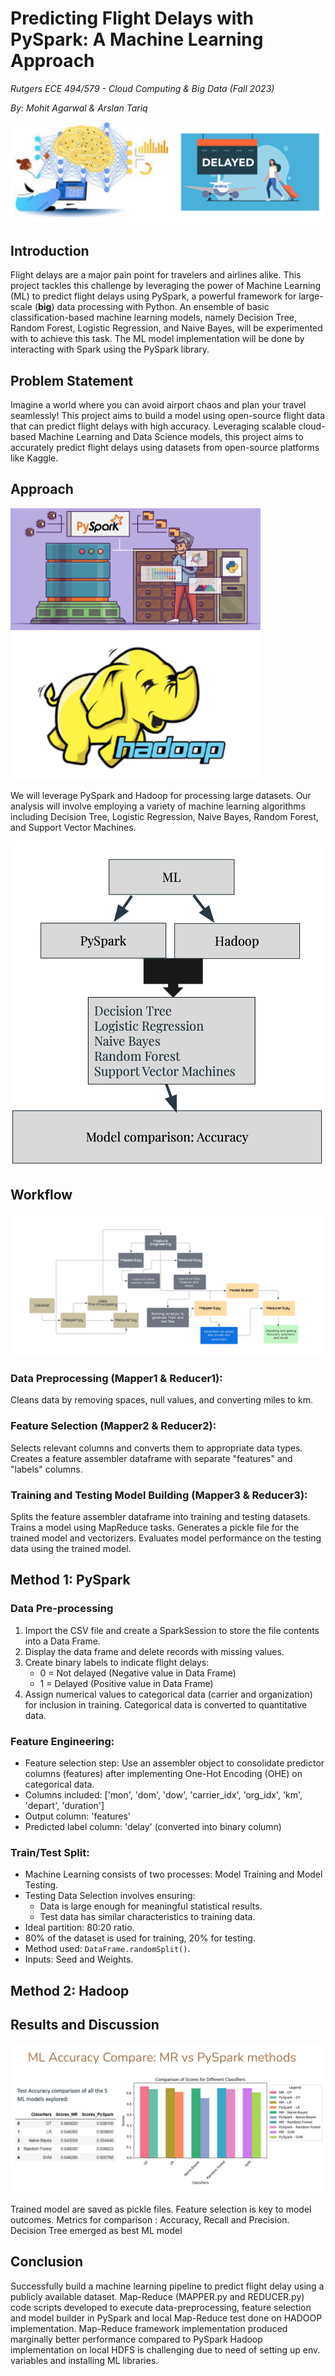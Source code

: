 # **Predicting Flight Delays with PySpark: A Machine Learning Approach**

*Rutgers ECE 494/579 - Cloud Computing & Big Data (Fall 2023)*

*By: Mohit Agarwal & Arslan Tariq*

![Intro Background](Intro_Background.png)
## Introduction
Flight delays are a major pain point for travelers and airlines alike. This project tackles this challenge by leveraging the power of Machine Learning (ML) to predict flight delays using PySpark, a powerful framework for large-scale (**big**) data processing with Python. An ensemble of basic classification-based machine learning models, namely Decision Tree, Random Forest, Logistic Regression, and Naive Bayes, will be experimented with to achieve this task. The ML model implementation will be done by interacting with Spark using the PySpark library.

## Problem Statement

Imagine a world where you can avoid airport chaos and plan your travel seamlessly!  This project aims to build a model using open-source flight data that can predict flight delays with high accuracy. Leveraging scalable cloud-based Machine Learning and Data Science models, this project aims to accurately predict flight delays using datasets from open-source platforms like Kaggle.

## Approach

<img src="PySpark_Pic.png" alt="PySpark" width="400"/> <img src="Hadoop_Pic.png" alt="Hadoop" width="400"/>

We will leverage PySpark and Hadoop for processing large datasets. Our analysis will involve employing a variety of machine learning algorithms including Decision Tree, Logistic Regression, Naive Bayes, Random Forest, and Support Vector Machines.

<img src="ML_Explanation_Pic.png" alt="ML Explanation" width="600"/>

## Workflow

![Intro Background](Workflow_Diagram.png)

### Data Preprocessing (Mapper1 & Reducer1):
Cleans data by removing spaces, null values, and converting miles to km.

### Feature Selection (Mapper2 & Reducer2):
Selects relevant columns and converts them to appropriate data types.
Creates a feature assembler dataframe with separate "features" and "labels" columns.

### Training and Testing Model Building (Mapper3 & Reducer3):
Splits the feature assembler dataframe into training and testing datasets.
Trains a model using MapReduce tasks.
Generates a pickle file for the trained model and vectorizers.
Evaluates model performance on the testing data using the trained model.

## Method 1: PySpark

### Data Pre-processing

1. Import the CSV file and create a SparkSession to store the file contents into a Data Frame.
2. Display the data frame and delete records with missing values.
3. Create binary labels to indicate flight delays:
   - 0 = Not delayed (Negative value in Data Frame)
   - 1 = Delayed (Positive value in Data Frame)
4. Assign numerical values to categorical data (carrier and organization) for inclusion in training. Categorical data is converted to quantitative data.

### Feature Engineering:

- Feature selection step: Use an assembler object to consolidate predictor columns (features) after implementing One-Hot Encoding (OHE) on categorical data.
- Columns included: ['mon', 'dom', 'dow', 'carrier_idx', 'org_idx', 'km', 'depart', 'duration']
- Output column: 'features'
- Predicted label column: 'delay' (converted into binary column)

### Train/Test Split:

- Machine Learning consists of two processes: Model Training and Model Testing.
- Testing Data Selection involves ensuring:
  - Data is large enough for meaningful statistical results.
  - Test data has similar characteristics to training data.
- Ideal partition: 80:20 ratio.
- 80% of the dataset is used for training, 20% for testing.
- Method used: `DataFrame.randomSplit()`.
- Inputs: Seed and Weights.


## Method 2: Hadoop


## Results and Discussion

![Intro Background](Result_Pic.png)

Trained model are saved as pickle files. 
Feature selection is key to model outcomes. 
Metrics for comparison : Accuracy, Recall and Precision. 
Decision Tree emerged as best ML model

## Conclusion
Successfully build a machine learning pipeline to predict flight delay using a publicly  available dataset.
Map-Reduce (MAPPER.py and REDUCER.py) code scripts developed to execute data-preprocessing, feature selection and model builder in PySpark and local Map-Reduce test done on HADOOP implementation.
Map-Reduce framework implementation produced marginally better performance compared to PySpark
Hadoop implementation on local HDFS is challenging due to need of setting up env. variables and installing ML libraries. 





